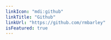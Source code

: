 ```yaml
---
linkIcon: "mdi:github"
linkTitle: "Github"
linkUrl: "https://github.com/rmbarley"
isFeatured: true
---
```

